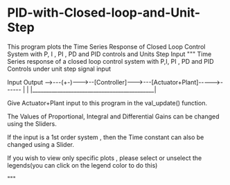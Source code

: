 # PID-with-Closed-loop-and-Unit-Step
This program plots the Time Series Response of Closed Loop Control System with P, I , PI , PD and PID controls and Units Step Input
"""
Time Series response of a closed loop control system with P,I, PI , PD and PID Controls under unit step signal input


Input                                                  Output
-->---(+-)--->--[Controller]--->---[Actuator+Plant]----->------
        |                                            |
        |____________________________________________| 

Give Actuator+Plant input to this program in the val_update() function.

The Values of Proportional, Integral and Differential Gains can be changed using the Sliders. 

If the input is a 1st order system , then the Time constant can also be changed using a Slider. 

If you wish to view only specific plots , please select or unselect the legends(you can click on the legend color to do this)


"""
